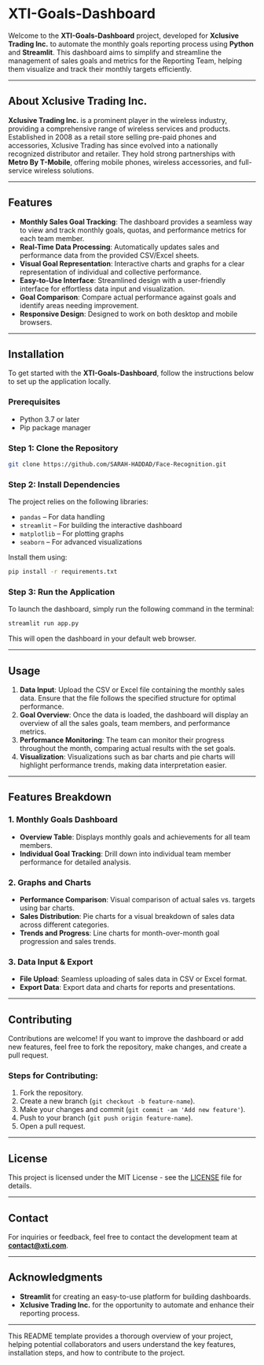 # XTI-Goals-Dashboard

Welcome to the **XTI-Goals-Dashboard** project, developed for **Xclusive Trading Inc.** to automate the monthly goals reporting process using **Python** and **Streamlit**. This dashboard aims to simplify and streamline the management of sales goals and metrics for the Reporting Team, helping them visualize and track their monthly targets efficiently.

---

## About Xclusive Trading Inc.

**Xclusive Trading Inc.** is a prominent player in the wireless industry, providing a comprehensive range of wireless services and products. Established in 2008 as a retail store selling pre-paid phones and accessories, Xclusive Trading has since evolved into a nationally recognized distributor and retailer. They hold strong partnerships with **Metro By T-Mobile**, offering mobile phones, wireless accessories, and full-service wireless solutions.

---

## Features

- **Monthly Sales Goal Tracking**: The dashboard provides a seamless way to view and track monthly goals, quotas, and performance metrics for each team member.
- **Real-Time Data Processing**: Automatically updates sales and performance data from the provided CSV/Excel sheets.
- **Visual Goal Representation**: Interactive charts and graphs for a clear representation of individual and collective performance.
- **Easy-to-Use Interface**: Streamlined design with a user-friendly interface for effortless data input and visualization.
- **Goal Comparison**: Compare actual performance against goals and identify areas needing improvement.
- **Responsive Design**: Designed to work on both desktop and mobile browsers.

---

## Installation

To get started with the **XTI-Goals-Dashboard**, follow the instructions below to set up the application locally.

### Prerequisites

- Python 3.7 or later
- Pip package manager

### Step 1: Clone the Repository

```bash
git clone https://github.com/SARAH-HADDAD/Face-Recognition.git
```

### Step 2: Install Dependencies

The project relies on the following libraries:

- `pandas` – For data handling
- `streamlit` – For building the interactive dashboard
- `matplotlib` – For plotting graphs
- `seaborn` – For advanced visualizations

Install them using:

```bash
pip install -r requirements.txt
```

### Step 3: Run the Application

To launch the dashboard, simply run the following command in the terminal:

```bash
streamlit run app.py
```

This will open the dashboard in your default web browser.

---

## Usage

1. **Data Input**: Upload the CSV or Excel file containing the monthly sales data. Ensure that the file follows the specified structure for optimal performance.
2. **Goal Overview**: Once the data is loaded, the dashboard will display an overview of all the sales goals, team members, and performance metrics.
3. **Performance Monitoring**: The team can monitor their progress throughout the month, comparing actual results with the set goals.
4. **Visualization**: Visualizations such as bar charts and pie charts will highlight performance trends, making data interpretation easier.

---

## Features Breakdown

### 1. **Monthly Goals Dashboard**

- **Overview Table**: Displays monthly goals and achievements for all team members.
- **Individual Goal Tracking**: Drill down into individual team member performance for detailed analysis.

### 2. **Graphs and Charts**

- **Performance Comparison**: Visual comparison of actual sales vs. targets using bar charts.
- **Sales Distribution**: Pie charts for a visual breakdown of sales data across different categories.
- **Trends and Progress**: Line charts for month-over-month goal progression and sales trends.

### 3. **Data Input & Export**

- **File Upload**: Seamless uploading of sales data in CSV or Excel format.
- **Export Data**: Export data and charts for reports and presentations.

---

## Contributing

Contributions are welcome! If you want to improve the dashboard or add new features, feel free to fork the repository, make changes, and create a pull request.

### Steps for Contributing:

1. Fork the repository.
2. Create a new branch (`git checkout -b feature-name`).
3. Make your changes and commit (`git commit -am 'Add new feature'`).
4. Push to your branch (`git push origin feature-name`).
5. Open a pull request.

---

## License

This project is licensed under the MIT License - see the [LICENSE](LICENSE) file for details.

---

## Contact

For inquiries or feedback, feel free to contact the development team at **contact@xti.com**.

---

## Acknowledgments

- **Streamlit** for creating an easy-to-use platform for building dashboards.
- **Xclusive Trading Inc.** for the opportunity to automate and enhance their reporting process.

---

This README template provides a thorough overview of your project, helping potential collaborators and users understand the key features, installation steps, and how to contribute to the project.
